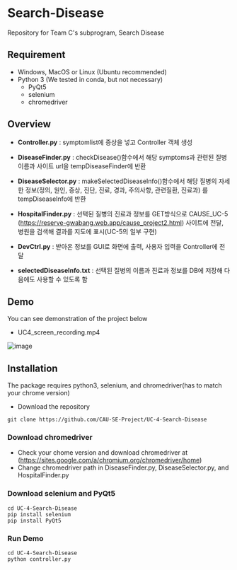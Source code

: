 # Search-Disease
Repository for Team C's subprogram, Search Disease

## Requirement
- Windows, MacOS or Linux (Ubuntu recommended)
- Python 3 (We tested in conda, but not necessary)
  - PyQt5
  - selenium
  - chromedriver


## Overview
- **Controller.py** : symptomlist에 증상을 넣고 Controller 객체 생성

- **DiseaseFinder.py** : checkDisease()함수에서 해당 symptoms과 관련된 질병 이름과 사이트 url을 tempDiseaseFinder에 반환

- **DiseaseSelector.py** : makeSelectedDiseaseInfo()함수에서 해당 질병의 자세한 정보(정의, 원인, 증상, 진단, 진료, 경과, 주의사항, 관련질환, 진료과) 를 tempDiseaseInfo에 반환

- **HospitalFinder.py** : 선택된 질병의 진료과 정보를 GET방식으로 CAUSE_UC-5 (https://reserve-gwabang.web.app/cause_project2.html) 사이트에 전달, 병원을 검색해 결과를 지도에 표시(UC-5의 일부 구현)

- **DevCtrl.py** : 받아온 정보를 GUI로 화면에 출력, 사용자 입력을 Controller에 전달

- **selectedDiseaseInfo.txt** : 선택된 질병의 이름과 진료과 정보를 DB에 저장해 다음에도 사용할 수 있도록 함


## Demo
You can see demonstration of the project below
- UC4_screen_recording.mp4

![image](https://user-images.githubusercontent.com/48945057/120111730-0c506e00-c1ae-11eb-8861-1300d1cc691f.png)


## Installation
The package requires python3, selenium, and chromedriver(has to match your chrome version)
- Download the repository

```
git clone https://github.com/CAU-SE-Project/UC-4-Search-Disease
```

### Download chromedriver
- Check your chome version and download chromedriver at (https://sites.google.com/a/chromium.org/chromedriver/home)
- Change chromedriver path in DiseaseFinder.py, DiseaseSelector.py, and HospitalFinder.py


### Download selenium and PyQt5
```
cd UC-4-Search-Disease
pip install selenium
pip install PyQt5
```

### Run Demo
```
cd UC-4-Search-Disease
python controller.py
```
